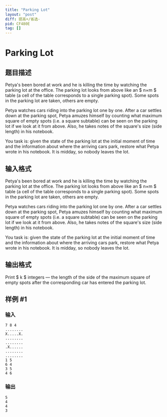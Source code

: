 ```yaml
---
title: "Parking Lot"
layout: "post"
diff: 提高+/省选-
pid: CF480E
tag: []
---
```


# Parking Lot

## 题目描述

Petya's been bored at work and he is killing the time by watching the parking lot at the office. The parking lot looks from above like an $ n×m $ table (a cell of the table corresponds to a single parking spot). Some spots in the parking lot are taken, others are empty.

Petya watches cars riding into the parking lot one by one. After a car settles down at the parking spot, Petya amuzes himself by counting what maximum square of empty spots (i.e. a square subtable) can be seen on the parking lot if we look at it from above. Also, he takes notes of the square's size (side length) in his notebook.

You task is: given the state of the parking lot at the initial moment of time and the information about where the arriving cars park, restore what Petya wrote in his notebook. It is midday, so nobody leaves the lot.

## 输入格式

Petya's been bored at work and he is killing the time by watching the parking lot at the office. The parking lot looks from above like an $ n×m $ table (a cell of the table corresponds to a single parking spot). Some spots in the parking lot are taken, others are empty.

Petya watches cars riding into the parking lot one by one. After a car settles down at the parking spot, Petya amuzes himself by counting what maximum square of empty spots (i.e. a square subtable) can be seen on the parking lot if we look at it from above. Also, he takes notes of the square's size (side length) in his notebook.

You task is: given the state of the parking lot at the initial moment of time and the information about where the arriving cars park, restore what Petya wrote in his notebook. It is midday, so nobody leaves the lot.

## 输出格式

Print $ k $ integers — the length of the side of the maximum square of empty spots after the corresponding car has entered the parking lot.

## 样例 #1

### 输入

```
7 8 4
........
X.....X.
........
........
.X......
........
........
1 5
6 4
3 5
4 6

```

### 输出

```
5
4
4
3

```

